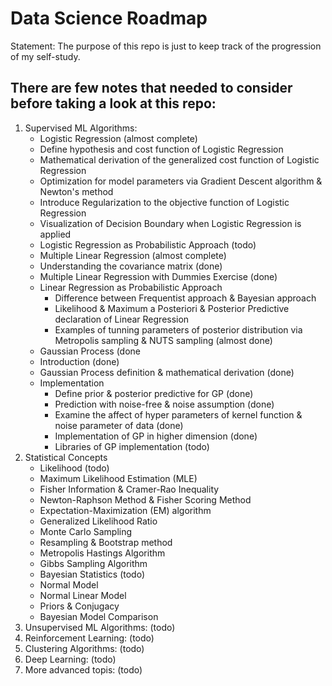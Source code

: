 # Data Science Roadmap
Statement: The purpose of this repo is just to keep track of the progression of my self-study.
## There are few notes that needed to consider before taking a look at this repo:
1. Supervised ML Algorithms:
   - Logistic Regression (almost complete)
    * Define hypothesis and cost function of Logistic Regression
    * Mathematical derivation of the generalized cost function of Logistic Regression
    * Optimization for model parameters via Gradient Descent algorithm & Newton's method
    * Introduce Regularization to the objective function of Logistic Regression
    * Visualization of Decision Boundary when Logistic Regression is applied
    * Logistic Regression as Probabilistic Approach (todo)
   - Multiple Linear Regression (almost complete)
    * Understanding the covariance matrix (done)
    * Multiple Linear Regression with Dummies Exercise (done)
    * Linear Regression as Probabilistic Approach 
        * Difference between Frequentist approach & Bayesian approach
        * Likelihood & Maximum a Posteriori & Posterior Predictive declaration of Linear Regression
        * Examples of tunning parameters of posterior distribution via Metropolis sampling & NUTS sampling (almost done)
   - Gaussian Process (done
    * Introduction (done)
    * Gaussian Process definition & mathematical derivation (done)
    * Implementation
        * Define prior & posterior predictive for GP (done)
        * Prediction with noise-free & noise assumption (done)
        * Examine the affect of hyper parameters of kernel function & noise parameter of data (done)
        * Implementation of GP in higher dimension (done)
        * Libraries of GP implementation (todo)
2. Statistical Concepts
    - Likelihood (todo)
     * Maximum Likelihood Estimation (MLE)
     * Fisher Information & Cramer-Rao Inequality
     * Newton-Raphson Method & Fisher Scoring Method
     * Expectation-Maximization (EM) algorithm
     * Generalized Likelihood Ratio
    - Monte Carlo Sampling
     * Resampling & Bootstrap method
     * Metropolis Hastings Algorithm
     * Gibbs Sampling Algorithm
    - Bayesian Statistics (todo)
     * Normal Model
     * Normal Linear Model
     * Priors & Conjugacy
     * Bayesian Model Comparison
3. Unsupervised ML Algorithms: (todo)
4. Reinforcement Learning: (todo)
5. Clustering Algorithms: (todo)
6. Deep Learning: (todo)
7. More advanced topis: (todo)
